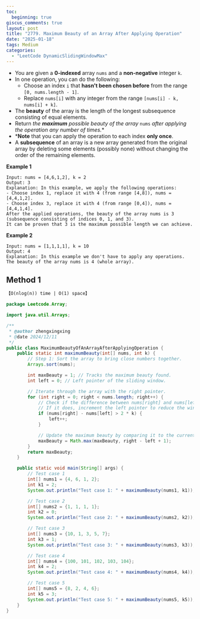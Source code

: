 ```yaml
---
toc:
  beginning: true
giscus_comments: true
layout: post
title: "2779. Maximum Beauty of an Array After Applying Operation"
date: "2025-01-18"
tags: Medium
categories:
  - "LeetCode DynamicSlidingWindowMax"
---
```



- You are given a **0-indexed** array `nums` and a **non-negative** integer `k`.
- In one operation, you can do the following:
  - Choose an index `i` that **hasn't been chosen before** from the range `[0, nums.length - 1]`.
  - Replace `nums[i]` with any integer from the range `[nums[i] - k, nums[i] + k]`.
- The **beauty** of the array is the length of the longest subsequence consisting of equal elements.
- Return *the **maximum** possible beauty of the array* `nums` *after applying the operation any number of times.**
- ***Note** that you can apply the operation to each index **only once**.
- A **subsequence** of an array is a new array generated from the original array by deleting some elements (possibly none) without changing the order of the remaining elements.

**Example 1**

```
Input: nums = [4,6,1,2], k = 2
Output: 3
Explanation: In this example, we apply the following operations:
- Choose index 1, replace it with 4 (from range [4,8]), nums = [4,4,1,2].
- Choose index 3, replace it with 4 (from range [0,4]), nums = [4,4,1,4].
After the applied operations, the beauty of the array nums is 3 (subsequence consisting of indices 0, 1, and 3).
It can be proven that 3 is the maximum possible length we can achieve.
```

**Example 2**

```
Input: nums = [1,1,1,1], k = 10
Output: 4
Explanation: In this example we don't have to apply any operations.
The beauty of the array nums is 4 (whole array).
```

## Method 1

```tex
【O(nlog(n)) time | O(1) space】
```

```java
package Leetcode.Array;

import java.util.Arrays;

/**
 * @author zhengxingxing
 * @date 2024/12/11
 */
public class MaximumBeautyOfAnArrayAfterApplyingOperation {
    public static int maximumBeauty(int[] nums, int k) {
        // Step 1: Sort the array to bring close numbers together.
        Arrays.sort(nums);

        int maxBeauty = 1; // Tracks the maximum beauty found.
        int left = 0; // Left pointer of the sliding window.

        // Iterate through the array with the right pointer.
        for (int right = 0; right < nums.length; right++) {
            // Check if the difference between nums[right] and nums[left] exceeds 2 * k.
            // If it does, increment the left pointer to reduce the window size.
            if (nums[right] - nums[left] > 2 * k) {
                left++;
            }

            // Update the maximum beauty by comparing it to the current window size.
            maxBeauty = Math.max(maxBeauty, right - left + 1);
        }
        return maxBeauty;
    }

    public static void main(String[] args) {
        // Test case 1
        int[] nums1 = {4, 6, 1, 2};
        int k1 = 2;
        System.out.println("Test case 1: " + maximumBeauty(nums1, k1)); // Expected: 3

        // Test case 2
        int[] nums2 = {1, 1, 1, 1};
        int k2 = 0;
        System.out.println("Test case 2: " + maximumBeauty(nums2, k2)); // Expected: 4

        // Test case 3
        int[] nums3 = {10, 1, 3, 5, 7};
        int k3 = 1;
        System.out.println("Test case 3: " + maximumBeauty(nums3, k3)); // Expected: 2

        // Test case 4
        int[] nums4 = {100, 101, 102, 103, 104};
        int k4 = 2;
        System.out.println("Test case 4: " + maximumBeauty(nums4, k4)); // Expected: 5

        // Test case 5
        int[] nums5 = {8, 2, 4, 6};
        int k5 = 3;
        System.out.println("Test case 5: " + maximumBeauty(nums5, k5)); // Expected: 4
    }
}

```











